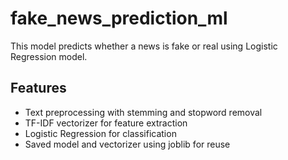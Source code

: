 # fake_news_prediction_ml
This model predicts whether a news is fake or real using Logistic Regression model.

## Features
- Text preprocessing with stemming and stopword removal
- TF-IDF vectorizer for feature extraction
- Logistic Regression for classification
- Saved model and vectorizer using joblib for reuse
